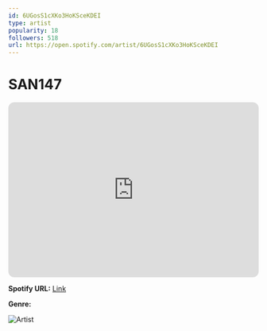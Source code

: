 ```yaml
---
id: 6UGosS1cXKo3HoKSceKDEI
type: artist
popularity: 18
followers: 518
url: https://open.spotify.com/artist/6UGosS1cXKo3HoKSceKDEI
---
```

# SAN147

<iframe style="border-radius:12px" src="https://open.spotify.com/embed/artist/6UGosS1cXKo3HoKSceKDEI" width="100%" height="352" frameBorder="0" allowfullscreen="" allow="autoplay; clipboard-write; encrypted-media; fullscreen; picture-in-picture" loading="lazy"></iframe>

**Spotify URL:** [Link](https://open.spotify.com/artist/6UGosS1cXKo3HoKSceKDEI)

**Genre:** 

![Artist](https://i.scdn.co/image/ab6761610000e5eb56a8c2ec06cf4a09161aaf7d)
